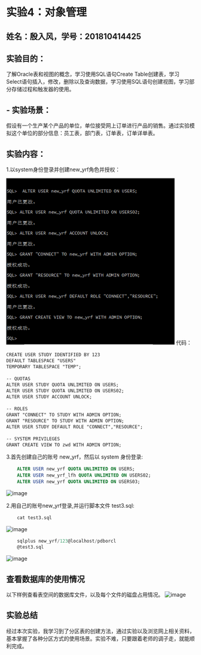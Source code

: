 # 实验4：对象管理

## 姓名：殷入风，学号：201810414425

## 实验目的：
了解Oracle表和视图的概念，学习使用SQL语句Create Table创建表，学习Select语句插入，修改，删除以及查询数据，学习使用SQL语句创建视图，学习部分存储过程和触发器的使用。
## - 实验场景：
假设有一个生产某个产品的单位，单位接受网上订单进行产品的销售。通过实验模拟这个单位的部分信息：员工表，部门表，订单表，订单详单表。

## 实验内容：
1.以system身份登录并创建new_yrf角色并授权：

![image](./img/sys登录创建角色并授权.png)
代码：
```下面是创建用户study
CREATE USER STUDY IDENTIFIED BY 123
DEFAULT TABLESPACE "USERS"
TEMPORARY TABLESPACE "TEMP";

-- QUOTAS
ALTER USER STUDY QUOTA UNLIMITED ON USERS;
ALTER USER STUDY QUOTA UNLIMITED ON USERS02;
ALTER USER STUDY ACCOUNT UNLOCK;

-- ROLES
GRANT "CONNECT" TO STUDY WITH ADMIN OPTION;
GRANT "RESOURCE" TO STUDY WITH ADMIN OPTION;
ALTER USER STUDY DEFAULT ROLE "CONNECT","RESOURCE";

-- SYSTEM PRIVILEGES
GRANT CREATE VIEW TO zwd WITH ADMIN OPTION;
```


3.首先创建自己的账号 new_yrf，然后以 system 身份登录: 

```sql
    ALTER USER new_yrf QUOTA UNLIMITED ON USERS;
    ALTER USER new_yrf_lfh QUOTA UNLIMITED ON USERS02;
    ALTER USER new_yrf QUOTA UNLIMITED ON USERS03;
```

![image](./img/1.png) 

2.用自己的账号new_yrf登录,并运行脚本文件 test3.sql: 

```sql
    cat test3.sql
```

![image](./img/2.png) 

```sql
    sqlplus new_yrf/123@localhost/pdborcl
    @test3.sql
```
![image](./img/3.png)




## 查看数据库的使用情况
以下样例查看表空间的数据库文件，以及每个文件的磁盘占用情况。
![image](./img/4.png)


## 实验总结
经过本次实验，我学习到了分区表的创建方法，通过实验以及浏览网上相关资料，基本掌握了各种分区方式的使用场景。实验不难，只要跟着老师的调子走，就能顺利完成。
